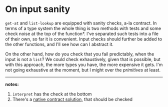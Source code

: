 # On input sanity

`get-at` and `list-lookup` are equipped with sanity checks, a-la contract. In terms of a type system the whole thing is two methods with tests and some check noise at the top of the function*. I've separated such tests into a file of their own, so far it is convenient. Input checks should further be added to the other functions, and I'll see how can I abstract it.

On the other hand, how do you check that you fail predictably, when the input is not a `list`? We could check exhaustively, given that is possible, but with this approach, the more types you have, the more expensive it gets. I'm not going exhaustive at the moment, but I might over the *primitives* at least.

----

**notes:**

1. `interpret` has the check at the bottom
2. There's a [native contract solution](https://github.com/clojure/core.contracts), that should be checked
